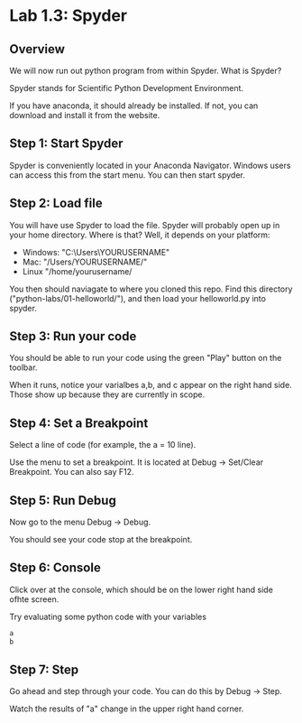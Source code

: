 Lab 1.3: Spyder
=============

## Overview

We will now run out python program from within Spyder.  What is Spyder?

Spyder stands for Scientific Python Development Environment.

If you have anaconda, it should already be installed. If not, you can download and
install it from the website.

## Step 1: Start Spyder

Spyder is conveniently located in your Anaconda Navigator. Windows users can access this from the
start menu.  You can then start spyder.

## Step 2: Load file

You will have use Spyder to load the file. Spyder will probably open up in your home directory.  Where is
that?  Well, it depends on your platform:

 * Windows: "C:\Users\YOURUSERNAME\"
 * Mac: "/Users/YOURUSERNAME/"
 * Linux "/home/yourusername/

You then should naviagate to where you cloned this repo. Find this directory ("python-labs/01-helloworld/"),
and then load your helloworld.py into spyder.

## Step 3: Run your code

You should be able to run your code using the green "Play" button on the toolbar.

When it runs, notice your varialbes a,b, and c appear on the right hand side. Those show up because they
are currently in scope.

## Step 4: Set a Breakpoint

Select a line of code (for example, the a = 10 line).

Use the menu to set a breakpoint.  It is located at Debug -> Set/Clear Breakpoint. You can also say F12.

## Step 5: Run Debug

Now go to the menu Debug -> Debug.

You should see your code stop at the breakpoint.

## Step 6: Console

Click over at the console, which should be on the lower right hand side ofhte screen.

Try evaluating some python code with your variables

```python
a
b 
```

## Step 7: Step

Go ahead and step through your code. You can do this by Debug -> Step.  

Watch the results of "a" change in the upper right hand corner.





